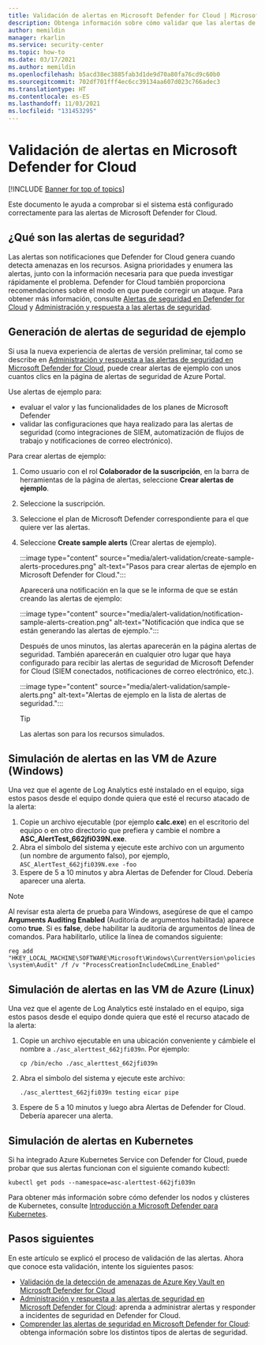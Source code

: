 ```yaml
---
title: Validación de alertas en Microsoft Defender for Cloud | Microsoft Docs
description: Obtenga información sobre cómo validar que las alertas de seguridad estén configuradas correctamente en Microsoft Defender for Cloud.
author: memildin
manager: rkarlin
ms.service: security-center
ms.topic: how-to
ms.date: 03/17/2021
ms.author: memildin
ms.openlocfilehash: b5acd38ec3885fab3d1de9d70a80fa76cd9c60b0
ms.sourcegitcommit: 702df701fff4ec6cc39134aa607d023c766adec3
ms.translationtype: HT
ms.contentlocale: es-ES
ms.lasthandoff: 11/03/2021
ms.locfileid: "131453295"
---
```

# <a name="alert-validation-in-microsoft-defender-for-cloud"></a>Validación de alertas en Microsoft Defender for Cloud

[!INCLUDE [Banner for top of topics](./includes/banner.md)]

Este documento le ayuda a comprobar si el sistema está configurado correctamente para las alertas de Microsoft Defender for Cloud.

## <a name="what-are-security-alerts"></a>¿Qué son las alertas de seguridad?
Las alertas son notificaciones que Defender for Cloud genera cuando detecta amenazas en los recursos. Asigna prioridades y enumera las alertas, junto con la información necesaria para que pueda investigar rápidamente el problema. Defender for Cloud también proporciona recomendaciones sobre el modo en que puede corregir un ataque.
Para obtener más información, consulte [Alertas de seguridad en Defender for Cloud](alerts-overview.md) y [Administración y respuesta a las alertas de seguridad](managing-and-responding-alerts.md).


## <a name="generate-sample-security-alerts"></a>Generación de alertas de seguridad de ejemplo

Si usa la nueva experiencia de alertas de versión preliminar, tal como se describe en [Administración y respuesta a las alertas de seguridad en Microsoft Defender for Cloud](managing-and-responding-alerts.md), puede crear alertas de ejemplo con unos cuantos clics en la página de alertas de seguridad de Azure Portal.

Use alertas de ejemplo para:

- evaluar el valor y las funcionalidades de los planes de Microsoft Defender
- validar las configuraciones que haya realizado para las alertas de seguridad (como integraciones de SIEM, automatización de flujos de trabajo y notificaciones de correo electrónico).

Para crear alertas de ejemplo:

1. Como usuario con el rol **Colaborador de la suscripción**, en la barra de herramientas de la página de alertas, seleccione **Crear alertas de ejemplo**.
1. Seleccione la suscripción.
1. Seleccione el plan de Microsoft Defender correspondiente para el que quiere ver las alertas. 
1. Seleccione **Create sample alerts** (Crear alertas de ejemplo).

    :::image type="content" source="media/alert-validation/create-sample-alerts-procedures.png" alt-text="Pasos para crear alertas de ejemplo en Microsoft Defender for Cloud.":::
    
    Aparecerá una notificación en la que se le informa de que se están creando las alertas de ejemplo:

    :::image type="content" source="media/alert-validation/notification-sample-alerts-creation.png" alt-text="Notificación que indica que se están generando las alertas de ejemplo.":::

    Después de unos minutos, las alertas aparecerán en la página alertas de seguridad. También aparecerán en cualquier otro lugar que haya configurado para recibir las alertas de seguridad de Microsoft Defender for Cloud (SIEM conectados, notificaciones de correo electrónico, etc.).

    :::image type="content" source="media/alert-validation/sample-alerts.png" alt-text="Alertas de ejemplo en la lista de alertas de seguridad.":::

    > [!TIP]
    > Las alertas son para los recursos simulados.

## <a name="simulate-alerts-on-your-azure-vms-windows"></a>Simulación de alertas en las VM de Azure (Windows) <a name="validate-windows"></a>

Una vez que el agente de Log Analytics esté instalado en el equipo, siga estos pasos desde el equipo donde quiera que esté el recurso atacado de la alerta:

1. Copie un archivo ejecutable (por ejemplo **calc.exe**) en el escritorio del equipo o en otro directorio que prefiera y cambie el nombre a **ASC_AlertTest_662jfi039N.exe**.
1. Abra el símbolo del sistema y ejecute este archivo con un argumento (un nombre de argumento falso), por ejemplo, ```ASC_AlertTest_662jfi039N.exe -foo```
1. Espere de 5 a 10 minutos y abra Alertas de Defender for Cloud. Debería aparecer una alerta.

> [!NOTE]
> Al revisar esta alerta de prueba para Windows, asegúrese de que el campo **Arguments Auditing Enabled** (Auditoría de argumentos habilitada) aparece como **true**. Si es **false**, debe habilitar la auditoría de argumentos de línea de comandos. Para habilitarlo, utilice la línea de comandos siguiente:
>
>```reg add "HKEY_LOCAL_MACHINE\SOFTWARE\Microsoft\Windows\CurrentVersion\policies\system\Audit" /f /v "ProcessCreationIncludeCmdLine_Enabled"```

## <a name="simulate-alerts-on-your-azure-vms-linux"></a>Simulación de alertas en las VM de Azure (Linux) <a name="validate-linux"></a>

Una vez que el agente de Log Analytics esté instalado en el equipo, siga estos pasos desde el equipo donde quiera que esté el recurso atacado de la alerta:

1. Copie un archivo ejecutable en una ubicación conveniente y cámbiele el nombre a `./asc_alerttest_662jfi039n`. Por ejemplo:

    `cp /bin/echo ./asc_alerttest_662jfi039n`

1. Abra el símbolo del sistema y ejecute este archivo:

    `./asc_alerttest_662jfi039n testing eicar pipe`

1. Espere de 5 a 10 minutos y luego abra Alertas de Defender for Cloud. Debería aparecer una alerta.

## <a name="simulate-alerts-on-kubernetes"></a>Simulación de alertas en Kubernetes <a name="validate-kubernetes"></a>

Si ha integrado Azure Kubernetes Service con Defender for Cloud, puede probar que sus alertas funcionan con el siguiente comando kubectl:

`kubectl get pods --namespace=asc-alerttest-662jfi039n`

Para obtener más información sobre cómo defender los nodos y clústeres de Kubernetes, consulte [Introducción a Microsoft Defender para Kubernetes](defender-for-kubernetes-introduction.md).

## <a name="next-steps"></a>Pasos siguientes
En este artículo se explicó el proceso de validación de las alertas. Ahora que conoce esta validación, intente los siguientes pasos:

* [Validación de la detección de amenazas de Azure Key Vault en Microsoft Defender for Cloud](https://techcommunity.microsoft.com/t5/azure-security-center/validating-azure-key-vault-threat-detection-in-azure-security/ba-p/1220336)
* [Administración y respuesta a las alertas de seguridad en Microsoft Defender for Cloud](managing-and-responding-alerts.md): aprenda a administrar alertas y responder a incidentes de seguridad en Defender for Cloud.
* [Comprender las alertas de seguridad en Microsoft Defender for Cloud](./alerts-overview.md): obtenga información sobre los distintos tipos de alertas de seguridad.
